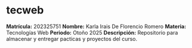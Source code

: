 # tecweb
**Matrícula:** 202325751
**Nombre:** Karla Irais De Florencio Romero
**Materia:** Tecnologías Web
**Periodo:** Otoño 2025
**Descripción:** Repositorio para almacenar y entregar pacticas y proyectos del curso.
